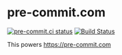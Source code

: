 pre-commit.com
==============

[![pre-commit.ci status](https://results.pre-commit.ci/badge/github/pre-commit/pre-commit.com/main.svg)](https://results.pre-commit.ci/latest/github/pre-commit/pre-commit.com/main)
[![Build Status](https://github.com/pre-commit/pre-commit.com/workflows/deploy/badge.svg)](https://github.com/pre-commit/pre-commit.com/actions)

This powers https://pre-commit.com
